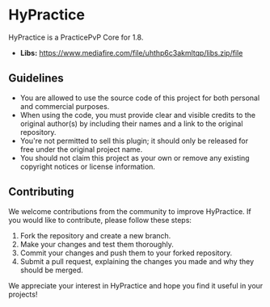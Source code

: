 # HyPractice

HyPractice is a PracticePvP Core for 1.8.

- **Libs:** https://www.mediafire.com/file/uhthp6c3akmltqp/libs.zip/file

## Guidelines

- You are allowed to use the source code of this project for both personal and commercial purposes.
- When using the code, you must provide clear and visible credits to the original author(s) by including their names and a link to the original repository.
- You're not permitted to sell this plugin; it should only be released for free under the original project name.
- You should not claim this project as your own or remove any existing copyright notices or license information.

## Contributing

We welcome contributions from the community to improve HyPractice. If you would like to contribute, please follow these steps:

1. Fork the repository and create a new branch.
2. Make your changes and test them thoroughly.
3. Commit your changes and push them to your forked repository.
4. Submit a pull request, explaining the changes you made and why they should be merged.

We appreciate your interest in HyPractice and hope you find it useful in your projects!
